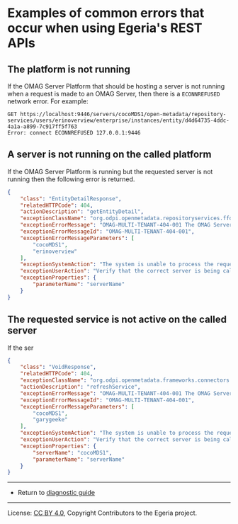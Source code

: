 <!-- SPDX-License-Identifier: CC-BY-4.0 -->
<!-- Copyright Contributors to the Egeria project. -->


# Examples of common errors that occur when using Egeria's REST APIs



## The platform is not running

If the OMAG Server Platform that should be hosting a server is not running when a request is made to an OMAG Server,
then there is a `ECONNREFUSED` network error.  For example:

```
GET https://localhost:9446/servers/cocoMDS1/open-metadata/repository-services/users/erinoverview/enterprise/instances/entity/d4d64735-4ddc-4a1a-a899-7c917ff5f763
Error: connect ECONNREFUSED 127.0.0.1:9446
```

## A server is not running on the called platform

If the OMAG Server Platform is running but the requested server is not running then the following error is returned.

```json
{
    "class": "EntityDetailResponse",
    "relatedHTTPCode": 404,
    "actionDescription": "getEntityDetail",
    "exceptionClassName": "org.odpi.openmetadata.repositoryservices.ffdc.exception.InvalidParameterException",
    "exceptionErrorMessage": "OMAG-MULTI-TENANT-404-001 The OMAG Server cocoMDS1 is not available to service a request from user erinoverview",
    "exceptionErrorMessageId": "OMAG-MULTI-TENANT-404-001",
    "exceptionErrorMessageParameters": [
        "cocoMDS1",
        "erinoverview"
    ],
    "exceptionSystemAction": "The system is unable to process the request because the server is not running on the called platform.",
    "exceptionUserAction": "Verify that the correct server is being called on the correct platform and that this server is running. Retry the request when the server is available.",
    "exceptionProperties": {
        "parameterName": "serverName"
    }
}
```

## The requested service is not active on the called server

If the ser

```json
{
    "class": "VoidResponse",
    "relatedHTTPCode": 404,
    "exceptionClassName": "org.odpi.openmetadata.frameworks.connectors.ffdc.InvalidParameterException",
    "actionDescription": "refreshService",
    "exceptionErrorMessage": "OMAG-MULTI-TENANT-404-001 The OMAG Server cocoMDS1 is not available to service a request from user garygeeke",
    "exceptionErrorMessageId": "OMAG-MULTI-TENANT-404-001",
    "exceptionErrorMessageParameters": [
        "cocoMDS1",
        "garygeeke"
    ],
    "exceptionSystemAction": "The system is unable to process the request because the server is not running on the called platform.",
    "exceptionUserAction": "Verify that the correct server is being called on the correct platform and that this server is running. Retry the request when the server is available.",
    "exceptionProperties": {
        "serverName": "cocoMDS1",
        "parameterName": "serverName"
    }
}
```

----

* Return to [diagnostic guide](.)


----
License: [CC BY 4.0](https://creativecommons.org/licenses/by/4.0/),
Copyright Contributors to the Egeria project.